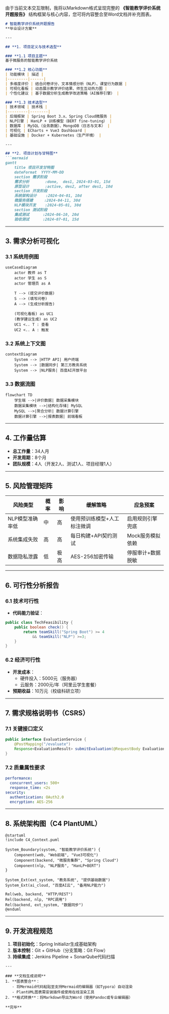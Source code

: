由于当前文本交互限制，我将以Markdown格式呈现完整的 **《智能教学评价系统开题报告》** 结构框架与核心内容，您可将内容整合至Word文档并补充图表。

```markdown
# 智能教学评价系统开题报告
**毕业设计方案**

---

## **1. 项目定义与技术选型**

### **1.1 项目主题**
基于微服务的智能教学评价系统

### **1.2 核心功能**
| 功能模块 | 描述 |
|---------|------|
| 多维度评价 | 结合问卷评分、文本情感分析（NLP）、课堂行为数据 |
| 可视化看板 | 动态展示教学评价结果、师生互动热力图 |
| 个性化建议 | 基于数据分析生成教学改进策略（AI推荐引擎） |

### **1.3 技术选型**
| 技术领域 | 技术栈 |
|---------|--------|
| 后端框架 | Spring Boot 3.x、Spring Cloud微服务 |
| NLP引擎 | HanLP + 训练模型（BERT fine-tuning） |
| 数据库 | MySQL（业务数据）、MongoDB（日志与文本） |
| 可视化 | ECharts + Vue3 Dashboard |
| 基础设施 | Docker + Kubernetes（生产环境） |

---

## **2. 项目计划与甘特图**
```mermaid
gantt
    title 项目开发甘特图
    dateFormat  YYYY-MM-DD
    section 需求阶段
    需求分析       :done,  des1, 2024-03-01, 15d
    原型设计       :active, des2, after des1, 10d
    section 开发阶段
    系统架构设计    :2024-04-01, 10d
    微服务搭建     :2024-04-11, 30d
    NLP模块开发    :2024-05-01, 30d
    section 测试阶段
    集成测试      :2024-06-10, 20d
    验收测试      :2024-07-01, 15d
```

---

## **3. 需求分析可视化**

### **3.1 系统用例图**
```mermaid
useCaseDiagram
    actor 教师 as T
    actor 学生 as S
    actor 管理员 as A
  
    T --> (提交评价数据)
    S --> (填写问卷)
    A --> (生成分析报告)
  
    (可视化看板) as UC1
    (教学建议生成) as UC2
    UC1 <.. T : 查看
    UC2 <.. A : 触发
```

### **3.2 系统上下文图**
```mermaid
contextDiagram
    System --> |HTTP API| 用户终端
    System --> |数据同步| 第三方教务系统
    System --> |NLP服务| 百度AI开放平台
```

### **3.3 数据流图**
```mermaid
flowchart TD
    学生端 -->|评价数据| 数据采集模块
    数据采集模块 -->|结构化存储| MySQL
    MySQL -->|聚合分析| 数据计算引擎
    数据计算引擎 -->|报表数据| 前端看板
```

---

## **4. 工作量估算**
- **总工作量**：34人月
- **开发周期**：8个月
- **团队规模**：4人（开发2人、测试1人、项目经理1人）

---

## **5. 风险管理矩阵**
| 风险类型 | 概率 | 影响 | 缓解策略 | 应急预案 |
|----------|------|------|----------|----------|
| NLP模型准确率低 | 中 | 高 | 使用预训练模型+人工标注微调 | 启用规则引擎兜底 |
| 系统集成失败 | 高 | 高 | 每日构建+API契约测试 | Mock服务模拟依赖 |
| 数据隐私泄露 | 低 | 极高 | AES-256加密传输 | 停服审计+数据脱敏 |

---

## **6. 可行性分析报告**

### **6.1 技术可行性**
- **代码能力验证**：
```java
public class TechFeasibility {
    public boolean check() {
        return teamSkill("Spring Boot") >= 4 
            && teamSkill("NLP") >=3;
    }
}
```

### **6.2 经济可行性**
- **开发成本**：
  - 硬件投入：5000元（服务器）
  - 云服务：2000元/年（阿里云学生套餐）
- **预期收益**：10万元（校级科研立项）

---

## **7. 需求规格说明书（CSRS）**

### **7.1 关键接口定义**
```java
public interface EvaluationService {
    @PostMapping("/evaluate")
    Response<EvaluationResult> submitEvaluation(@RequestBody EvaluationDTO dto);
}
```

### **7.2 质量属性要求**
```yaml
performance:
  concurrent_users: 500+
  response_time: <2s
security:
  authentication: OAuth2.0
  encryption: AES-256
```

---

## **8. 系统架构图（C4 PlantUML）**
```plantuml
@startuml
!include C4_Context.puml

System_Boundary(system, "智能教学评价系统") {
    Component(web, "Web前端", "Vue3可视化")
    Component(backend, "微服务集群", "Spring Cloud")
    Component(nlp, "NLP服务", "HanLP+BERT")
}

System_Ext(ext_system, "教务系统", "提供基础数据")
System_Ext(ai_cloud, "百度AI云", "备用NLP能力")

Rel(web, backend, "HTTP/REST")
Rel(backend, nlp, "RPC调用")
Rel(backend, ext_system, "数据同步")
@enduml
```

---

## **9. 开发流程规范**
1. **项目初始化**：Spring Initializr生成基础架构
2. **版本控制**：Git + GitHub（分支策略：Git Flow）
3. **持续集成**：Jenkins Pipeline + SonarQube代码扫描
```
---

### **文档生成说明**
1. **图表整合**：
   - 将Mermaid代码粘贴至支持Mermaid的编辑器（如Typora）自动渲染
   - PlantUML图表需安装插件或使用在线渲染工具
2. **格式转换**：将Markdown导出为Word（使用Pandoc或专业编辑器）

**完毕**